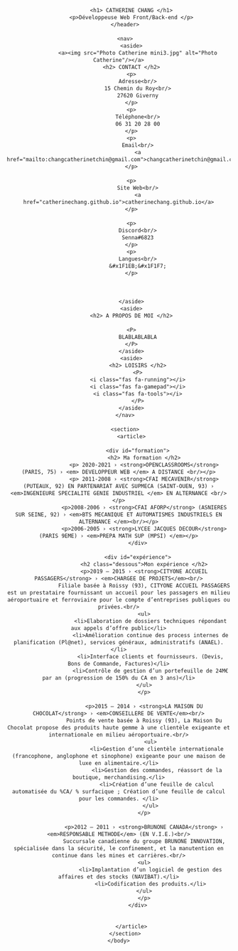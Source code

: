 
<html>
	<head>
		<meta charset="UTF-8">
        <link rel="stylesheet" href="style.css" />
        <script src="https://kit.fontawesome.com/d8f867de61.js" crossorigin="anonymous"></script>
		<title> CV Catherine CHANG </title>
	</head>
	<body>
		<header>
			
			<h1> CATHERINE CHANG </h1>
			<p>Développeuse Web Front/Back-end </p>
        </header>
        
		<nav>
			<aside>
			    <a><img src="Photo Catherine mini3.jpg" alt="Photo Catherine"/></a>
            <h2> CONTACT </h2>
            <p>
                Adresse<br/>
                15 Chemin du Roy<br/>
                27620 Giverny
            </p>
            <p>
                Téléphone<br/>
                06 31 20 28 00
            </p>
            <p>
                Email<br/>
                <a href="mailto:changcatherinetchin@gmail.com">changcatherinetchin@gmail.com</a>
            </p>
            
            <p>
                Site Web<br/>
                <a href="catherinechang.github.io">catherinechang.github.io</a>
            </p>

            <p>
                Discord<br/>
                Senna#6823
            </p>
            <p>
                Langues<br/>
                &#x1F1EB;&#x1F1F7;
            </p>



            </aside>
            <aside>
            <h2> A PROPOS DE MOI </h2>

            <P>
                BLABLABLABLA
            </P>
            </aside>
            <aside>
                <h2> LOISIRS </h2>
                <P>
                <i class="fas fa-running"></i>
                <i class="fas fa-gamepad"></i>
                <i class="fas fa-tools"></i>
                </P>
            </aside>
        </nav>
            
		<section>
			<article>

                <div id="formation">
                    <h2> Ma formation </h2>
                    <p> 2020-2021 › <strong>OPENCLASSROOMS</strong> (PARIS, 75) › <em> DEVELOPPEUR WEB </em> A DISTANCE <br/></p>
					<p> 2011-2008 › <strong>CFAI MECAVENIR</strong> (PUTEAUX, 92) EN PARTENARIAT AVEC SUPMECA (SAINT-OUEN, 93) ›  <em>INGENIEURE SPECIALITE GENIE INDUSTRIEL </em> EN ALTERNANCE <br/></p>
					<p>2008-2006 › <strong>CFAI AFORP</strong> (ASNIERES SUR SEINE, 92) › <em>BTS MECANIQUE ET AUTOMATISMES INDUSTRIELS EN ALTERNANCE </em><br/></p>
					<p>2006-2005 › <strong>LYCEE JACQUES DECOUR</strong> (PARIS 9EME) › <em>PREPA MATH SUP (MPSI) </em></p>
                </div>
                
				<div id="expérience">
					<h2 class="dessous">Mon expérience </h2>
					<p>2019 – 2015 › <strong>CITYONE ACCUEIL PASSAGERS</strong> › <em>CHARGEE DE PROJETS</em><br/>
					Filiale basée à Roissy (93), CITYONE ACCUEIL PASSAGERS est un prestataire fournissant un accueil pour les passagers en milieu aéroportuaire et ferroviaire pour le compte d’entreprises publiques ou privées.<br/>
					<ul>
						<li>Elaboration de dossiers techniques répondant aux appels d’offre public</li>
						<li>Amélioration continue des process internes de planification (Pl@net), services généraux, administratifs (ANAEL).</li>
						<li>Interface clients et fournisseurs. (Devis, Bons de Commande, Factures)</li>
						<li>Contrôle de gestion d’un portefeuille de 24M€ par an (progression de 150% du CA en 3 ans)</li>
					</ul>
					</p>

					<p>2015 – 2014 › <strong>LA MAISON DU CHOCOLAT</strong> › <em>CONSEILLERE DE VENTE</em><br/>
					Points de vente basée à Roissy (93), La Maison Du Chocolat propose des produits haute gemme à une clientèle exigeante et internationale en milieu aéroportuaire.<br/>
						<ul>
							<li>Gestion d’une clientèle internationale (francophone, anglophone et sinophone) exigeante pour une maison de luxe en alimentaire.</li>
							<li>Gestion des commandes, réassort de la boutique, merchandising.</li>
							<li>Création d’une feuille de calcul automatisée du %CA/ % surfacique ; Création d’une feuille de calcul pour les commandes. </li>
						</ul>
					</p>

					<p>2012 – 2011 › <strong>BRUNONE CANADA</strong> › <em>RESPONSABLE METHODE</em> (EN V.I.E.)<br/>
					Succursale canadienne du groupe BRUNONE INNOVATION, spécialisée dans la sécurité, le confinement, et la manutention en continue dans les mines et carrières.<br/>
					<ul>
						<li>Implantation d’un logiciel de gestion des affaires et des stocks (NAVIBAT).</li>
						<li>Codification des produits.</li>
					</ul>
					</p>
				</div>


			</article>
		</section>
	</body>
</html>
